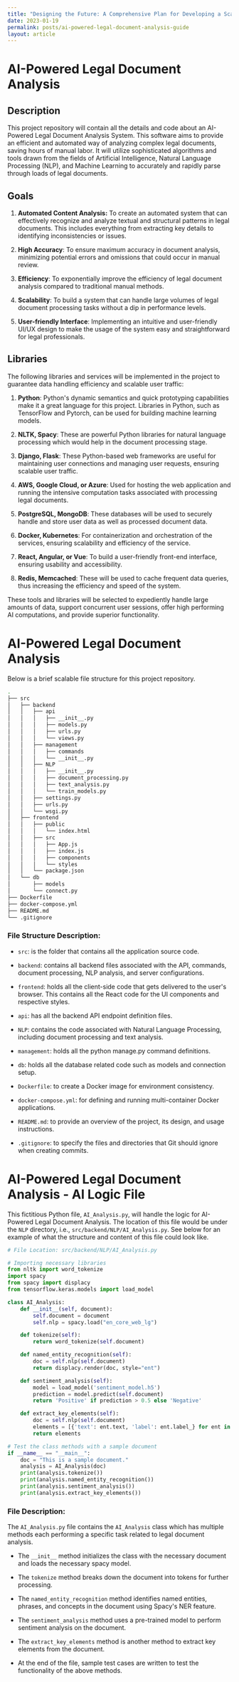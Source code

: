 ```yaml
---
title: "Designing the Future: A Comprehensive Plan for Developing a Scalable, High-Performance AI-Powered Legal Document Analysis System"
date: 2023-01-19
permalink: posts/ai-powered-legal-document-analysis-guide
layout: article
---
```


# AI-Powered Legal Document Analysis

## Description

This project repository will contain all the details and code about an AI-Powered Legal Document Analysis System. This software aims to provide an efficient and automated way of analyzing complex legal documents, saving hours of manual labor. It will utilize sophisticated algorithms and tools drawn from the fields of Artificial Intelligence, Natural Language Processing (NLP), and Machine Learning to accurately and rapidly parse through loads of legal documents.

## Goals

1. **Automated Content Analysis:** To create an automated system that can effectively recognize and analyze textual and structural patterns in legal documents. This includes everything from extracting key details to identifying inconsistencies or issues.

2. **High Accuracy**: To ensure maximum accuracy in document analysis, minimizing potential errors and omissions that could occur in manual review.

3. **Efficiency**: To exponentially improve the efficiency of legal document analysis compared to traditional manual methods.

4. **Scalability**: To build a system that can handle large volumes of legal document processing tasks without a dip in performance levels.

5. **User-friendly Interface**: Implementing an intuitive and user-friendly UI/UX design to make the usage of the system easy and straightforward for legal professionals.

## Libraries

The following libraries and services will be implemented in the project to guarantee data handling efficiency and scalable user traffic:

1. **Python**: Python's dynamic semantics and quick prototyping capabilities make it a great language for this project. Libraries in Python, such as TensorFlow and Pytorch, can be used for building machine learning models.

2. **NLTK, Spacy**: These are powerful Python libraries for natural language processing which would help in the document processing stage.

3. **Django, Flask**: These Python-based web frameworks are useful for maintaining user connections and managing user requests, ensuring scalable user traffic.

4. **AWS, Google Cloud, or Azure**: Used for hosting the web application and running the intensive computation tasks associated with processing legal documents.

5. **PostgreSQL, MongoDB**: These databases will be used to securely handle and store user data as well as processed document data.

6. **Docker, Kubernetes**: For containerization and orchestration of the services, ensuring scalability and efficiency of the service.

7. **React, Angular, or Vue**: To build a user-friendly front-end interface, ensuring usability and accessibility.

8. **Redis, Memcached**: These will be used to cache frequent data queries, thus increasing the efficiency and speed of the system.

These tools and libraries will be selected to expediently handle large amounts of data, support concurrent user sessions, offer high performing AI computations, and provide superior functionality.

# AI-Powered Legal Document Analysis

Below is a brief scalable file structure for this project repository.

```bash
.
├── src
│   ├── backend
│   │   ├── api
│   │   │   ├── __init__.py
│   │   │   ├── models.py
│   │   │   ├── urls.py
│   │   │   └── views.py
│   │   ├── management
│   │   │   ├── commands
│   │   │   └── __init__.py
│   │   ├── NLP
│   │   │   ├── __init__.py
│   │   │   ├── document_processing.py
│   │   │   ├── text_analysis.py
│   │   │   └── train_models.py
│   │   ├── settings.py
│   │   ├── urls.py
│   │   └── wsgi.py
│   ├── frontend
│   │   ├── public
│   │   │   └── index.html
│   │   ├── src
│   │   │   ├── App.js
│   │   │   ├── index.js
│   │   │   ├── components
│   │   │   └── styles
│   │   └── package.json
│   └── db
│       ├── models
│       └── connect.py
├── Dockerfile
├── docker-compose.yml
├── README.md
└── .gitignore
```

### File Structure Description:

- `src`: is the folder that contains all the application source code.

- `backend`: contains all backend files associated with the API, commands, document processing, NLP analysis, and server configurations.

- `frontend`: holds all the client-side code that gets delivered to the user's browser. This contains all the React code for the UI components and respective styles.

- `api`: has all the backend API endpoint definition files.

- `NLP`: contains the code associated with Natural Language Processing, including document processing and text analysis.

- `management`: holds all the python manage.py command definitions.

- `db`: holds all the database related code such as models and connection setup.

- `Dockerfile`: to create a Docker image for environment consistency.

- `docker-compose.yml`: for defining and running multi-container Docker applications.

- `README.md`: to provide an overview of the project, its design, and usage instructions.

- `.gitignore`: to specify the files and directories that Git should ignore when creating commits.

# AI-Powered Legal Document Analysis - AI Logic File

This fictitious Python file, `AI_Analysis.py`, will handle the logic for AI-Powered Legal Document Analysis. The location of this file would be under the `NLP` directory, i.e., `src/backend/NLP/AI_Analysis.py`. See below for an example of what the structure and content of this file could look like.

```python
# File Location: src/backend/NLP/AI_Analysis.py

# Importing necessary libraries
from nltk import word_tokenize
import spacy
from spacy import displacy
from tensorflow.keras.models import load_model

class AI_Analysis:
    def __init__(self, document):
        self.document = document
        self.nlp = spacy.load("en_core_web_lg")

    def tokenize(self):
        return word_tokenize(self.document)

    def named_entity_recognition(self):
        doc = self.nlp(self.document)
        return displacy.render(doc, style="ent")

    def sentiment_analysis(self):
        model = load_model('sentiment_model.h5')
        prediction = model.predict(self.document)
        return 'Positive' if prediction > 0.5 else 'Negative'

    def extract_key_elements(self):
        doc = self.nlp(self.document)
        elements = [{'text': ent.text, 'label': ent.label_} for ent in doc.ents]
        return elements

# Test the class methods with a sample document
if __name__ == "__main__":
    doc = "This is a sample document."
    analysis = AI_Analysis(doc)
    print(analysis.tokenize())
    print(analysis.named_entity_recognition())
    print(analysis.sentiment_analysis())
    print(analysis.extract_key_elements())
```

### File Description:

The `AI_Analysis.py` file contains the `AI_Analysis` class which has multiple methods each performing a specific task related to legal document analysis.

- The `__init__` method initializes the class with the necessary document and loads the necessary spacy model.

- The `tokenize` method breaks down the document into tokens for further processing.

- The `named_entity_recognition` method identifies named entities, phrases, and concepts in the document using Spacy's NER feature.

- The `sentiment_analysis` method uses a pre-trained model to perform sentiment analysis on the document.

- The `extract_key_elements` method is another method to extract key elements from the document.

- At the end of the file, sample test cases are written to test the functionality of the above methods.
